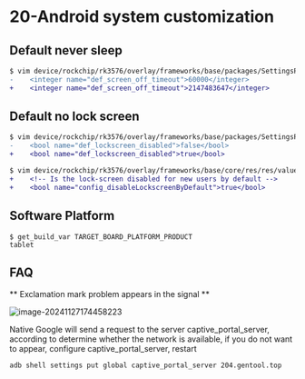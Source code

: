 # 20-Android system customization



## Default never sleep

```diff
$ vim device/rockchip/rk3576/overlay/frameworks/base/packages/SettingsProvider/res/values/defaults.xml
-    <integer name="def_screen_off_timeout">60000</integer>
+    <integer name="def_screen_off_timeout">2147483647</integer>
```



## Default no lock screen

```diff
$ vim device/rockchip/rk3576/overlay/frameworks/base/packages/SettingsProvider/res/values/defaults.xml
-    <bool name="def_lockscreen_disabled">false</bool>
+    <bool name="def_lockscreen_disabled">true</bool>

$ vim device/rockchip/rk3576/overlay/frameworks/base/core/res/res/values/config.xml
+    <!-- Is the lock-screen disabled for new users by default -->
+    <bool name="config_disableLockscreenByDefault">true</bool>
```



## Software Platform

```
$ get_build_var TARGET_BOARD_PLATFORM_PRODUCT
tablet
```



## FAQ

** Exclamation mark problem appears in the signal **

![image-20241127174458223](http://tanzhtanzh.oss-cn-shenzhen.aliyuncs.com/img/image-20241127174458223.png)

Native Google will send a request to the server captive_portal_server, according to determine whether the network is available, if you do not want to appear, configure captive_portal_server, restart

```
adb shell settings put global captive_portal_server 204.gentool.top
```

